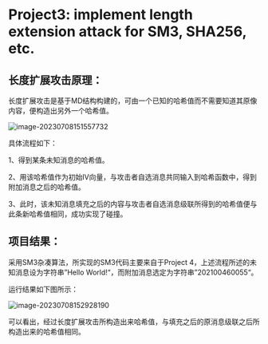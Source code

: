 # Project3: implement length extension attack for SM3, SHA256, etc.

## 长度扩展攻击原理：

长度扩展攻击是基于MD结构构建的，可由一个已知的哈希值而不需要知道其原像内容，便构造出另外一个哈希值。

![image-20230708151557732](C:\Users\Lenovo\AppData\Roaming\Typora\typora-user-images\image-20230708151557732.png)

具体流程如下：

1、得到某条未知消息的哈希值。

2、用该哈希值作为初始IV向量，与攻击者自选消息共同输入到哈希函数中，得到附加消息之后的哈希值。

3、此时，该未知消息填充之后的内容与攻击者自选消息级联所得到的哈希值便与此条新哈希值相同，成功实现了碰撞。



## 项目结果：

采用SM3杂凑算法，所实现的SM3代码主要来自于Project 4，上述流程所述的未知消息设为字符串”Hello World!“，而附加消息选定为字符串”202100460055“。

运行结果如下图所示：

![image-20230708152928190](C:\Users\Lenovo\AppData\Roaming\Typora\typora-user-images\image-20230708152928190.png)

可以看出，经过长度扩展攻击所构造出来哈希值，与填充之后的原消息级联之后所构造出来的哈希值相同。